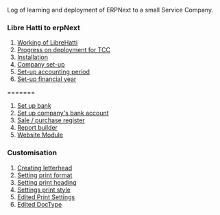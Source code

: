 Log of learning and deployment of ERPNext to a small Service Company.

### Libre Hatti to erpNext

1. [Working of LibreHatti](WorkingOfLH.md)
1. [Progress on deployment for TCC](TCC.md)
1. [Installation](Installation.md)
1. [Company set-up](CompanySetUp.md)
1. [Set-up accounting period](AccountingPeriod.md)
1. [Set-up financial year](FiscalYear.md)


=======
1. [Set up bank](bank.md)
1. [Set up company's bank account](bankAccount.md)
1. [Sale / purchase register](Register.md)
1. [Report builder](Reports.md)
1. [Website Module](ERPWebsite.md)

### Customisation

1. [Creating letterhead](LetterHead.md)
1. [Setting print format](PrintFormat.md)
1. [Setting print heading](PrintHeading.md)
2. [Settings print style](PrintStyle.md)
3. [Edited Print Settings](PrintSettings.md)
4. [Edited DocType](DocType.md)

